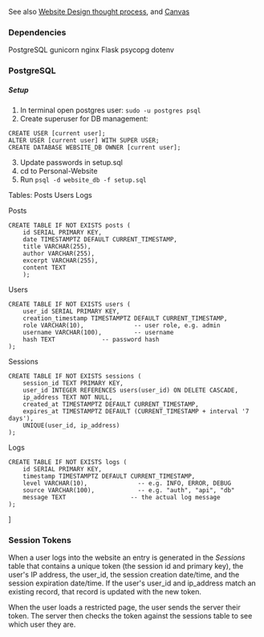 See also [Website Design thought process](Website_Design_thought_process), and [Canvas](Website%20Design.canvas)
### Dependencies
PostgreSQL
gunicorn
nginx
Flask
psycopg
dotenv
### PostgreSQL
##### Setup
1. In terminal open postgres user: 
	`sudo -u postgres psql`
2. Create superuser for DB management:
```
CREATE USER [current user];
ALTER USER [current user] WITH SUPER USER;
CREATE DATABASE WEBSITE_DB OWNER [current user];
```
3. Update passwords in setup.sql
4. cd to Personal-Website
5. Run `psql -d website_db -f setup.sql`

Tables:
	Posts
	Users
	Logs

Posts	
```
CREATE TABLE IF NOT EXISTS posts (
    id SERIAL PRIMARY KEY,
    date TIMESTAMPTZ DEFAULT CURRENT_TIMESTAMP,
    title VARCHAR(255),
    author VARCHAR(255),
    excerpt VARCHAR(255),
    content TEXT
    );
```    

Users
```
CREATE TABLE IF NOT EXISTS users (
    user_id SERIAL PRIMARY KEY,
    creation_timestamp TIMESTAMPTZ DEFAULT CURRENT_TIMESTAMP,
    role VARCHAR(10),              -- user role, e.g. admin
    username VARCHAR(100),         -- username
    hash TEXT             -- password hash
);
```

Sessions
```
CREATE TABLE IF NOT EXISTS sessions (
    session_id TEXT PRIMARY KEY,
    user_id INTEGER REFERENCES users(user_id) ON DELETE CASCADE,
    ip_address TEXT NOT NULL,
    created_at TIMESTAMPTZ DEFAULT CURRENT_TIMESTAMP,
    expires_at TIMESTAMPTZ DEFAULT (CURRENT_TIMESTAMP + interval '7 days'),
    UNIQUE(user_id, ip_address)
);
```

Logs
```
CREATE TABLE IF NOT EXISTS logs (
    id SERIAL PRIMARY KEY,
    timestamp TIMESTAMPTZ DEFAULT CURRENT_TIMESTAMP,
    level VARCHAR(10),              -- e.g. INFO, ERROR, DEBUG
    source VARCHAR(100),            -- e.g. "auth", "api", "db"
    message TEXT                  -- the actual log message
);
```
]


### Session Tokens
When a user logs into the website an entry is generated in the _Sessions_ table that contains a unique token (the session id and primary key), the user's IP address, the user_id, the session creation date/time, and the session expiration date/time. If the user's user_id and ip_address match an existing record, that record is updated with the new token.

When the user loads a restricted page, the user sends the server their token. The server then checks the token against the sessions table to see which user they are.

### 